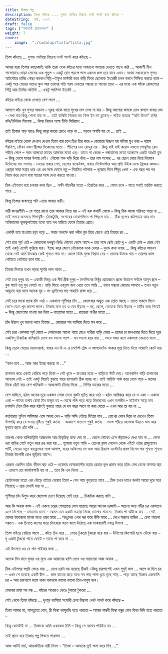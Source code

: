 ```yaml
---
title: তিস্তার গল্প
description: তিস্তা কাঁদছে ... দুপাড় ভাসিয়ে বিছানা ওলট পালট করে কাঁদছে – 
dateString:  মার্চ, ২০০৭
draft: false
tags: ["সদালাপী প্রলাপকথন" ]
weight: 7
cover: 
    image:  "./sadalap/tista/tista.jpg"
---
```


তিস্তা কাঁদছে ... দুপাড় ভাসিয়ে বিছানা ওলট পালট করে কাঁদছে – 

  

আমরা যারা তিস্তার কাছাকাছি থাকি তারা ওকে কাঁচের মধ্যে সাজানো অবস্থায় দেখতে পছন্দ করি ... আকাশী নীল সালোয়ারে মোড়া মোমের এক পুতুল – একটু রোদ পড়লে গলে একদম জল হয়ে যাবে এমন। অথবা মধ্যবয়েসে সুন্দর আটপৌরে চাবির গোছা ঝনঝন গিন্নি –ইস্কুল মাস্টারি করে বাড়ি ফিরে ছেলেকে ইংরেজী চলন বলনে শিক্ষিত করতে ব্যাস্ত – একটু পরে মেয়ের নাচের স্কুল আর তারপর পতি পরম দেবতার সন্ধ্যার চা পানের তাড়া – এর মধ্যে এক ফাঁকে রোজগেরে গিন্নি আর তিথির অতিথি ... একটু পরনিন্দা ইত্যাদি ...

  

কাঁচের বাইরে থেকে দেখতে বেশ লাগে ... 

আসলে কাঁচ খুব সুন্দর আড়াল – দূরত্ব থাকে যাতে মুখের দাগ দেখা না যায় – কিন্তু আলোর ঝলকে চোখ ঝলসে যাবার জো - দেখা যায় কিন্তু শোনা যায় না ... তাই বাকিটা নিজের মত ফিল ইন দ্যা ব্ল্যাঙ্কস্‌ - গাইড রয়েছে “অতি উত্তম” হলি/বলি/টলিউড সিনেমা ... কিম্বা নিদেন পক্ষে টিভি সিরিয়াল ...

  

তাই তিস্তার পাড় ভাঙে কিন্তু কান্না কারো চোখে পড়ে না ... পড়লে অস্বস্তি হয় যে ... তাই ...

  

কাঁচের বাইরে থেকে দেখলে দেখবে তিস্তা বয়ে চলে তির তির করে – জোয়ারে উচ্ছল হয় ভাঁটায় মুখ ভার – বয়েস পঁয়ত্রিশ, যৌবন এখন গ্রীষ্মের বিকেলের মতো – পঁচিশের চড়া রোদ্দুর নয় - কিন্তু যাই যাই করেও এখনো গোধূলির রোদ শরীরে লেগে – নরম আলতো মায়ের আদরের মতো ওম্‌। তাতে গা ভেজে – গঙ্গাস্নানের মতো অভ্যেসে একটা আধটা ডুব – কিন্তু ভেসে যাবার উপায় নেই। নৌকো শক্ত দড়ি দিয়ে বাঁধা – তার নাম সংসার ... বর ছেলে মেয়ে নিয়ে নিকোন উঠোনের মত সংসার – মেয়ের স্‌কার গেম, ছেলের বাস্কেটবল, বাবার টোস্টমাস্টার আর প্রতি উইক এন্ডে ব্রিজের আড্ডা। এছাড়া সারা সপ্তাহ ধরে এর ওর সঙ্গে ফোনে গল্প – নিয়মিত পটলাক – পূজোর দিনে সিঁদুর খেলা - এক বছর পর পর নিয়ম করে দেশে বাবা মায়ের সঙ্গে দেখা করতে যাওয়া।

ঠিক এইভাবে বয়ে চলবার কথা ছিল ... লক্ষী পাঁচালীর মতো - তিরতির করে ... যেমন চলে - যাতে সবাই তারিফ করতে পারে ... 

  

কিন্তু তিস্তার জন্মলগ্নে শনি –তায় আবার বক্রী। 

নারী জলরূপীনি – যে পাত্রে রাখো তার আকার নিতে হয় – এই হক কথাটি বোঝে – কিন্তু ঠিক কাজে পরিনত পারে না ... তাই সময়ে অসময়ে শিলাবৃষ্টি– ঠোকাঠুকি, সংসারের চোরাগলিতে পা পিছ্‌লে যায় ... ঠিক ভূলের কাঠগড়ায় আর মান অভিমানের ভূলভুলাইয়ায় হন্যে হয়ে পথ হারিয়ে ফেলে তিস্তার শ্রোত। 

একাকী বয়ে যাওয়ায় চড়া পড়ে ... সবার অলক্ষে ভরা নদীর বুক চিরে জেগে ওঠে তিস্তার চর ... 

  

সেই চরে সূর্য ওঠে – ভোরবেলা দলছুট ডিঙি নৌকো ভেসে আসে – তার সঙ্গে ছোট ছোট দু - একটি ঢেউ – জোর নেই তাই একটু এসেই ফুরিয়ে যায়। ইচ্ছে করে জেলে নৌকোকে ডাক দেবার – দুদন্ড কথা বলার ... কিন্তু কাঁচের আড়াল থেকে সেই আর্ত চিৎকার কেউ শুনতে পায় না। জেলে ডিঙি দুদন্ড বিশ্রাম নেয় – তামাক টামাক খায় – তারপর জাল গোটাতে গোটাতে চলে যায় ... 

  

তিস্তার দিগন্তে তখন পড়ন্ত সূর্যের লাল আভা ...

  

সেই চরে দুপুর হয় – একাকী বিষন্ন এক দীর্ঘ গ্রীষ্ম দুপুর – দৈনন্দিনের নিষ্ঠুর প্রয়োজনে প্রচন্ড উত্তাপে সর্বাঙ্গে আগুন জ্বলে – বুক ফাটে তবু মুখ ফোটে না। বাড়ি ফিরে একগ্লাস জল খেয়ে তবে শান্তি ... ভাবে সন্ধ্যায় জোয়ার আসবে – তখন নতুন আহ্লাদে বয়ে যাবে অনেক দূর – লং ড্রাইভের মত পাহাড়ি রাস্তা ধরে ... 

  

সেই চরে মাঝে মাঝে চাঁদ ওঠে – একথালা পূর্ণিমার চাঁদ ... জ্যোৎস্নার অদ্ভুত এক শ্রোত আছে – তাতে সকলে মিলে ভেসে যেতে খুব ভালো লাগে। তিস্তার মনে হয় ও যেন উড়ছে – বর, ছেলে, মেয়েকে নিয়ে উড়ছে – মাটির কাছ দিয়েই – কিন্তু জ্যোৎস্নার পাখায় ভর দিয়ে – বাতাসের মতো ... রাতচরা পাখীর মতো ... 

  

চাঁদ উঠলে খুব ভালো লাগে তিস্তার ... জোয়ারে সব ভাসিয়ে দিতে মন করে ...

  

সেই চরে একসময় সূর্য ডোবে – শেষবেলার আলো গায়ে মেখে পাখীরা বাড়ি ফেরে – তাদের চা জলখাবার দিতে দিতে দূরে একবিন্দু চিক্‌চিক্‌ বালিয়াড়ি দেখে বড় ভালো লাগে – মন ভালো হয়ে যায় ... ভাবে সন্ধ্যা হলে একসঙ্গে বেড়াতে যাবে ... 

কিন্তু ছেলে মেয়ের হোমওয়ার্ক, বাবার এন বি এ-র লেটেস্ট ট্রেন্ড এ আপডেটেড থাকার মূল্য দিতে দিতে সন্ধ্যেটা কেটে যায় ... 

“কাল হবে ... আজ আর ইচ্ছে করছে না ...” 

  

রাগমাগ করে একাই বেরিয়ে পড়ে তিস্তা – গেট খুলে – হাওয়ার মধ্যে – গাড়িতে স্টার্ট দেয়। অনেকদিন গাড়ি চালানোর অভ্যেস নেই – তাই একটু গিয়েই বুঝতে পারে ব্যাপারটা ঠিক হচ্ছে না। তাই গাড়িটা পার্ক করে নেমে পড়ে – জলের দিকে হেঁটে যায় বেশ খানিকটা – আধফোটা চাঁদের দিকে ... নিশির ডাকের মতো ... 

বেশ যাচ্ছিল, হঠাৎ অনেক দূরে একজন লোক দেখে বুকটা ছ্যাঁত্‌ করে ওঠে – হঠাৎ আবিষ্কার করে যে ও একা – একদম একা – পায়ের তলায় চোরা টান মালুম হয় – বোঝে পলি পড়ে পড়ে রিভারবেড এখন অগভীর – মাইনাস সাড়ে চার চশমাটা টেনে ঠিক করে হঠাৎই বুঝতে পারে যে দশ বছর আগে যা করা যেতো – এখন আর তা হয় না ... 

  

কর্তব্যরত পুলিশ অফিসার এসে অভয় দেন – গাড়ি অব্দি পৌছে দিইয়ে যান ... চোখের কোন দিয়ে না দেখেও তিস্তা উপলব্ধি করে যে ওনার দৃষ্টিতে শুধুই কর্তব্য – আকাশে বাতাসে শুধুই কর্তব্য – সমস্ত শরীরে জ্যোৎস্না ঊরূতে ঘাম আর দুপায়ে জমে ওঠা পলি ...

  

তারপর থেকে বালিয়াড়িটা আজকাল আর চিক্‌চিক্‌ ডাক দেয় না ... জেলে নৌকো এসে দাঁড়ালেও দেখা যায় না ... নোনা ধরা বাড়ির গেটে নতুন করে রঙ করা হয় ... পূজোয় নতুন শাড়ি – ছেলের ক্লাস সেভেন থেকে এইটে ওঠার গ্রাজুয়েশন পার্টি, মেয়ের নতুন বয়ফ্রেন্ডের সঙ্গে আলাপ, বরের অফিসের লে অফ আর রিয়্যাল এস্টেটের প্রবল হিসেব পত্র শুনতে শুনতে তিস্তার উপোষী চোখ জুড়িয়ে আসে।

  

এরকম একদিন হঠাৎ ভীষন ঝড় ওঠে – ওয়েদার ফোরকাস্টের ডপ্লার রেডার ভূল প্রমান করে হঠাৎ মেঘ ডেকে অসময় ঝড় - এদেশে তো কালবৈশাখী হয় না ... তবে কি এল নিনো ...

  

ছোটবেলার মতো এক দৌড়ে বাইরে বেরোয় তিস্তা – যেন আম কুড়োতে যাবে ... ঠিক তখন দ্যাখে জলটা আরো দূরে সরে গিয়েছে – প্রায় দেখাই যায় না ... 

  

পূর্ণিমার চাঁদ উপুড় করে জ্যোৎস্না ঢেলে দিয়েছে সেই চরে ... চিকচিক করছে বালি ... 

  

আর কি অবাক্‌ কান্ড - এই একলা চরের শেষপ্রান্তে যোগ হয়েছে আরো অনেক চরজমি – অচেনা অন্য নদীর চর একসাথে এসে মিশেছে – মোহনার মতো - কেমন যেন একটা চেহারা নিচ্ছে চোখের সামনে। তিস্তার পা আঁটকে যায় ... সেই ষোলর উত্তেজনা মনের মধ্যে ধাক্কা মারে ... আঙুলের ওপর ভর করে উঁকি মারে ... দেখে সক্কলে হাজির ... চেনা অচেনা সক্কলে - এক চিলতে জলের ধারে চাঁদধোয়া জলে জমে উঠেছে এক মাঝবয়েসী নবান্ন উৎসব ...

  

তিস্তা বাইরে বেরিয়ে আসে ... কাঁচে চিড় ধরে ... ভেঙে টুকরো টুকরো হয়ে যায় – উনিশের কিশোরি ছন্দে দৌড়ে যায় – দু একটা টুকরো পায়ে ফোটে – তাতে গা করে না ... 

  

এই উৎসবে ওর যে গান গাইবার কথা ... 

  

অনেক দিন বাদে ঘুমন্ত ওর মুখে এক আরামের হাসি দেখে ওর সন্তানেরা আজ অবাক ... 

  

ঠিক এইসময় স্বপ্নটা ভেঙে যায় ... দেখে চরটা বড় হয়েছে ঠিকই –কিন্তু চারপাশেই এখন শুধুই জল ... আগে যা ছিল চর – এখন সে হয়েছে একটি দ্বীপ ... কাল রাতের ঝড়ে অন্য সব গাছ পালা ধুয়ে মুছে সাফ্‌... পড়ে আছে তিস্তার একফালি চর – আর চারপাশে জমে থাকা থকথকে কালো কালো তিন-মানুষ জল। 

  

ফেরবার রাস্তা সব বন্ধ ... কাঁচের আধারও ভেঙে টুকরো টুকরো ...

  

সেই থেকে তিস্তা কাঁদছে ... দুপাড় ভাসিয়ে সংসারী চেনা বিছানা ওলট পালট করে কাঁদছে – 

  

তিস্তা আমার মা, মাসতুতো বোন, স্ত্রী কিম্বা ভাসুরঝি হতে পারতো – আমার বান্ধবী কিম্বা বন্ধুর বোন কিম্বা দিদি হতে পারতো – 

  

কিন্তু কোনটাই না ... তিস্তাকে আমি একরকম চিনি – কিন্তু সে আমার পরিচিত নয় ...

  

তাই প্রানে ধরে তিস্তার গল্প লিখতে পারলাম ... 

  

আজ আটই মার্চ, আন্তর্জাতিক নারী দিবস - “তিস্তা – আমাকে তুই ক্ষমা করে দিস্‌ ...”.